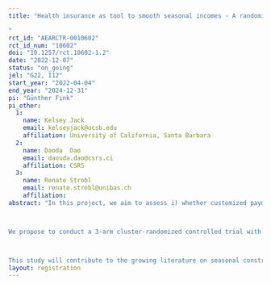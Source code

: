 ```yaml
---
title: "Health insurance as tool to smooth seasonal incomes - A randomized controlled trial
"
rct_id: "AEARCTR-0010602"
rct_id_num: "10602"
doi: "10.1257/rct.10602-1.2"
date: "2022-12-07"
status: "on_going"
jel: "G22, I12"
start_year: "2022-04-04"
end_year: "2024-12-31"
pi: "Günther Fink"
pi_other:
  1:
    name: Kelsey Jack
    email: kelseyjack@ucsb.edu
    affiliation: University of California, Santa Barbara
  2:
    name: Daoda  Dao
    email: daouda.dao@csrs.ci
    affiliation: CSRS
  3:
    name: Renate Strobl
    email: renate.strobl@unibas.ch
    affiliation: 
abstract: "In this project, we aim to assess i) whether customized payment and enrolment schedules can increase the adoption of health insurance schemes in rural agricultural settings; and ii) the extent to which health insurance schemes with optimized payment schedules can reduce seasonality in consumption, investment and care-seeking.

We propose to conduct a 3-arm cluster-randomized controlled trial with 2400 rural households in central Cote d’Ivoire. One third of the study clusters will receive enrolment support during the lean season, 1/3 of clusters will receive enrolment support during the post-harvest season, and 1/3 will serve as a control group. Households in the first arm will be further randomized to either start contributions immediately, or to complete enrolment but start contributions after the harvest.

This study will contribute to the growing literature on seasonal constraints and their welfare impacts. Through the supported provision of insurance, the study also has the potential to improve the health and wellbeing of participating households. "
layout: registration
---
```


